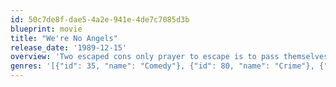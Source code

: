 ```yaml
---
id: 50c7de8f-dae5-4a2e-941e-4de7c7085d3b
blueprint: movie
title: "We're No Angels"
release_date: '1989-12-15'
overview: 'Two escaped cons only prayer to escape is to pass themselves off as priests and pass by the police blockade at the border into the safety of Canada.'
genres: '[{"id": 35, "name": "Comedy"}, {"id": 80, "name": "Crime"}, {"id": 18, "name": "Drama"}]'
---
```

